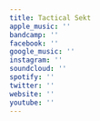 ```yaml
---
title: Tactical Sekt
apple_music: ''
bandcamp: ''
facebook: ''
google_music: ''
instagram: ''
soundcloud: ''
spotify: ''
twitter: ''
website: ''
youtube: ''
---
```

